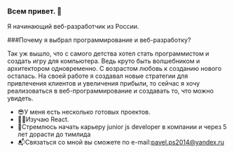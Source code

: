### Всем привет. 👋

Я начинающий веб-разработчик из России.

###Почему я выбрал программирование и веб-разработку?

Так уж вышло, что с самого детства хотел стать программистом и создать игру для компьютера. Ведь круто быть волшебником и архитектором одновременно.
С возрастом любовь к созданию нового осталась. На своей работе я создавал новые стратегии для привлечения клиентов и увеличения прибыли, то сейчас я хочу реализоваться в веб-программирование и создавать то, что можно увидеть.
* 😎У меня есть несколько готовых проектов.
* 🏋️‍♂️Изучаю React.
* 🥋Стремлюсь  начать карьеру junior js developer в компании  и через 5 лет дорасти до тимлида
* 📬Связаться со мной вы сможете по e-mail:pavel.ps2014@yandex.ru 
